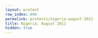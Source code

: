 ```yaml
---
layout: protest
row_index: 694
permalink: protests/nigeria-august-2011
title: Nigeria, August 2011
hidden: true
---
```


